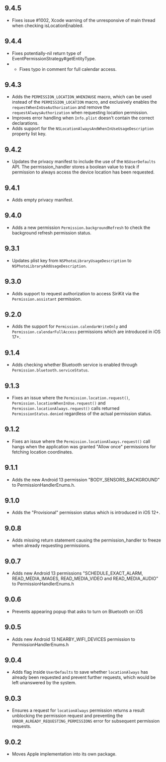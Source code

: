 ## 9.4.5

* Fixes issue #1002, Xcode warning of the unresponsive of main thread when checking isLocationEnabled.
  
## 9.4.4

* Fixes potentially-nil return type of EventPermissionStrategy#getEntityType.
* * Fixes typo in comment for full calendar access.

## 9.4.3

* Adds the `PERMISSION_LOCATION_WHENINUSE` macro, which can be used instead of
the `PERMISSION_LOCATION` macro, and exclusively enables the `requestWhenInUseAuthorization`
and remove the `requestAlwaysAuthorization` when requesting location permission.
* Improves error handling when `Info.plist` doesn't contain the correct declarations.
* Adds support for the `NSLocationAlwaysAndWhenInUseUsageDescription` property list
key.

## 9.4.2

* Updates the privacy manifest to include the use of the `NSUserDefaults` API. 
The permission_handler stores a boolean value to track if permission to always 
access the device location has been requested.

## 9.4.1

* Adds empty privacy manifest.

## 9.4.0

* Adds a new permission `Permission.backgroundRefresh` to check the background refresh permission status.

## 9.3.1

* Updates plist key from `NSPhotoLibraryUsageDescription` to `NSPhotoLibraryAddUsageDescription`.

## 9.3.0

* Adds support to request authorization to access SiriKit via the `Permission.assistant` permission.

## 9.2.0

* Adds the support for `Permission.calendarWriteOnly` and `Permission.calendarFullAccess` permissions which are introduced in iOS 17+.

## 9.1.4

* Adds checking whether Bluetooth service is enabled through `Permission.bluetooth.serviceStatus`.

## 9.1.3

* Fixes an issue where the `Permission.location.request()`, `Permission.locationWhenInUse.request()` and `Permission.locationAlways.request()` calls returned `PermissionStatus.denied` regardless of the actual permission status.

## 9.1.2

* Fixes an issue where the `Permission.locationAlways.request()` call hangs when the application was granted "Allow once" permissions for fetching location coordinates.

## 9.1.1

* Adds the new Android 13 permission "BODY_SENSORS_BACKGROUND" to PermissionHandlerEnums.h.

## 9.1.0

* Adds the "Provisional" permission status which is introduced in iOS 12+.

## 9.0.8

* Adds missing return statement causing the permission_handler to freeze when already requesting permissions.

## 9.0.7

* Adds new Android 13 permissions "SCHEDULE_EXACT_ALARM, READ_MEDIA_IMAGES, READ_MEDIA_VIDEO and READ_MEDIA_AUDIO" to PermissionHandlerEnums.h

## 9.0.6

* Prevents appearing popup that asks to turn on Bluetooth on iOS

## 9.0.5

* Adds new Android 13 NEARBY_WIFI_DEVICES permission to PermissionHandlerEnums.h

## 9.0.4

* Adds flag inside `UserDefaults` to save whether `locationAlways` has already been requested and prevent further requests, which would be left unanswered by the system.

## 9.0.3

* Ensures a request for `locationAlways` permission returns a result unblocking the permission request and preventing the `ERROR_ALREADY_REQUESTING_PERMISSIONS` error for subsequent permission requests.

## 9.0.2

* Moves Apple implementation into its own package.
